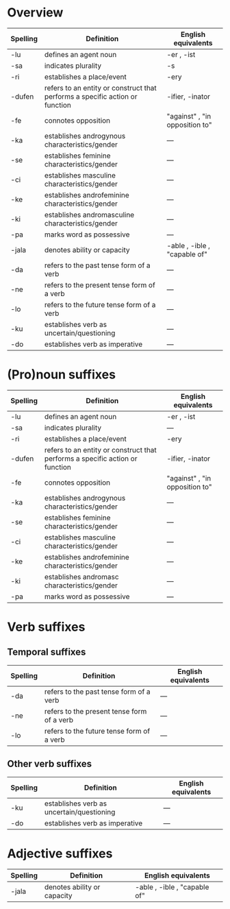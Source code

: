 # Overview
| Spelling | Definition | English equivalents |
|----------|------------|---------------------|
| -lu | defines an agent noun | -er , -ist |
| -sa | indicates plurality | -s |
| -ri | establishes a place/event | -ery |
| -dufen | refers to an entity or construct that performs a specific action or function | -ifier, -inator |
| -fe | connotes opposition | "against" , "in opposition to" | — |
| -ka | establishes androgynous characteristics/gender | — |
| -se | establishes feminine characteristics/gender | — |
| -ci | establishes masculine characteristics/gender | — |
| -ke | establishes androfeminine characteristics/gender | — |
| -ki | establishes andromasculine characteristics/gender | — |
| -pa | marks word as possessive | — |
| -jala | denotes ability or capacity | -able , -ible , "capable of" |
| -da | refers to the past tense form of a verb | — |
| -ne | refers to the present tense form of a verb | — |
| -lo | refers to the future tense form of a verb | — |
| -ku | establishes verb as uncertain/questioning | — |
| -do | establishes verb as imperative | — |


# (Pro)noun suffixes
| Spelling | Definition | English equivalents |
|----------|------------|---------------------|
| -lu | defines an agent noun | -er , -ist |
| -sa | indicates plurality | — |
| -ri | establishes a place/event | -ery |
| -dufen | refers to an entity or construct that performs a specific action or function | -ifier, -inator |
| -fe | connotes opposition | "against" , "in opposition to" | — |
| -ka | establishes androgynous characteristics/gender | — |
| -se | establishes feminine characteristics/gender | — |
| -ci | establishes masculine characteristics/gender | — |
| -ke | establishes androfeminine characteristics/gender | — |
| -ki | establishes andromasc characteristics/gender | — |
| -pa | marks word as possessive | — |

# Verb suffixes

## Temporal suffixes
| Spelling | Definition | English equivalents |
|----------|------------|---------------------|
| -da | refers to the past tense form of a verb | — |
| -ne | refers to the present tense form of a verb | — |
| -lo | refers to the future tense form of a verb | — |

## Other verb suffixes
| Spelling | Definition | English equivalents |
|----------|------------|---------------------|
| -ku | establishes verb as uncertain/questioning | — |
| -do | establishes verb as imperative | — |

# Adjective suffixes
| Spelling | Definition | English equivalents |
|----------|------------|---------------------|
| -jala | denotes ability or capacity | -able , -ible , "capable of" |
